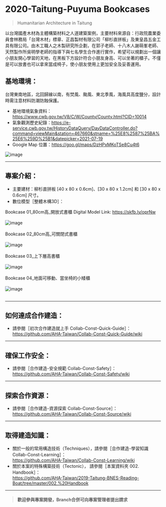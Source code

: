 # 2020-Taitung-Puyuma Bookcases

>Humanitarian Architecture in Taitung<br/>
>
以台灣國產木材為主體構築材料之人道建築案例，主要材料來源自：行政院農業委員會林務局「台灣木材」標章、正昌製材有限公司「柳杉直拼板」及東皇昌五金工具有限公司。由木工職人之木製研究所企劃，在郭子老師、十八木人謝萌峯老師、天然製作所吳明學老師的指導下與七名學生合作進行實作，希望可以規劃出一個讓小朋友開心學習的天地，在黑板下方設計符合小朋友身高、可以坐著的櫃子。不僅是可以放書也可以拿來當成椅子，使小朋友使用上更加安全及妥善運用。<br/>

## 基地環境：<br/>
台灣東南地區，北回歸線以南，有焚風、颱風、東北季風，海風具高度鹽分，設計時需注意材料防潮防蝕保護。<br/>
* 基地環境氣象資料：https://www.cwb.gov.tw/V8/C/W/County/County.html?CID=10014 <br/>
* 氣象觀測歷史紀錄：https://e-service.cwb.gov.tw/HistoryDataQuery/DayDataController.do?command=viewMain&station=467660&stname=%25E8%2587%25BA%25E6%259D%25B1&datepicker=2021-07-19 <br/>
* Google Map 位置：https://goo.gl/maps/DzHPxMKoTSe8Cu4t6  <br/>

![image](https://github.com/linghsuanh/2020_Taitung_Puyuma-Bookcases/blob/master/001.%20Blueprint/README%20IMAGE%20(Sketchfab%2BModels)/PB_GMap.png)
***
## 專案介紹：<br/>
* 主要建材：柳杉直拼板 [40 x 80 x 0.6cm]、[30 x 80 x 1.2cm] 和 [30 x 80 x 0.6cm] 尺寸。
* 數位模型［整體木構3D］：

Bookcase 01_80cm高_開放式書櫃
Digital Model Link: https://skfb.ly/oprNw
<br/>
<br/>
![image](https://github.com/linghsuanh/2020_Taitung_Puyuma-Bookcases/blob/master/001.%20Blueprint/README%20IMAGE%20(Sketchfab%2BModels)/Sketchfab%20Models/PB_Bookcase_01.png)
<br/>
<br/>
Bookcase 02_80cm高_可關閉式書櫃
<br/>
<br/>
![image](https://github.com/linghsuanh/2020_Taitung_Puyuma-Bookcases/blob/master/001.%20Blueprint/README%20IMAGE%20(Sketchfab%2BModels)/Sketchfab%20Models/PB_Bookcase_02.png)
<br/>
<br/>
Bookcase 03_上下層高書櫃
<br/>
<br/>
![image](https://github.com/linghsuanh/2020_Taitung_Puyuma-Bookcases/blob/master/001.%20Blueprint/README%20IMAGE%20(Sketchfab%2BModels)/Sketchfab%20Models/PB_Bookcase_03.png)
<br/>
<br/>
Bookcase 04_地面可移動、當坐椅的小矮櫃
<br/>
<br/>
![image](https://github.com/linghsuanh/2020_Taitung_Puyuma-Bookcases/blob/master/001.%20Blueprint/README%20IMAGE%20(Sketchfab%2BModels)/Sketchfab%20Models/PB_Bookcase_04.png)
<br/>
<br/>
***
## 如何達成合作建造：<br/>
* 請參閱［初次合作建造就上手 Collab-Const-Quick-Guide］：<br/>
https://github.com/AHA-Taiwan/Collab-Const-Quick-Guide/wiki <br/>
***
## 確保工作安全：<br/>
* 請參閱［合作建造-安全規範 Collab-Const-Safety］：<br/>
https://github.com/AHA-Taiwan/Collab-Const-Safety/wiki <br/>
***
## 探索合作資源：<br/>
* 請參閱［合作建造-資源探索 Collab-Const-Source］：<br/>
https://github.com/AHA-Taiwan/Collab-Const-Source/wiki <br/>
***
## 取得建造知識：<br/>
* 關於一般的常用構造技術（Techniques），請參閱［合作建造-學習知識 Collab-Const-Learning］：<br/>
https://github.com/AHA-Taiwan/Collab-Const-Learning/wiki <br/>
* 關於本案的特殊構築技術（Tectonic）， 請參閱［本案資料夾 002. Handbook］：<br/>
https://github.com/AHA-Taiwan/2019-Taitung-BNES-Reading-Boat/tree/master/002.%20Handbook <br/>
***

> #### 歡迎參與專案開發，Branch合併可向專案管理者提出請求
